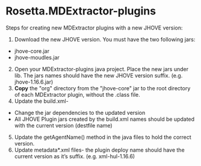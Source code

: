# Rosetta.MDExtractor-plugins

Steps for creating new MDExtractor plugins with a new JHOVE version:
1)	Download the new JHOVE version. You must have the two following jars:
-	jhove-core.jar
-	jhove-moudles.jar
2)	Open your MDExtractor-plugins java project. Place the new jars under lib. The jars names should have the new JHOVE version suffix. (e.g. jhove-1.16.6.jar) 
3)  **Copy** the "org" directory from the "jhove-core" jar to the root directory of each MDExtractor plugin, without the .class file.
4)	Update the build.xml- 
-	Change the jar dependencies to the updated version 
-	All JHOVE Plugin jars created by the build.xml  names should be updated with the current version (destfile name)
5)	Update the getAgentName() method in the java files to hold the correct version.
6)	Update metadata*.xml  files- the plugin deploy name should have the current version as it’s suffix. (e.g. xml-hul-1.16.6)
